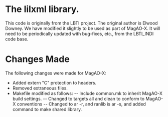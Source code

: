 # The lilxml library.

This code is originally from the LBTI project.  The original author is Elwood Downey.  We have modified it slightly to be used as part of MagAO-X.  It will need to be periodically updated with bug-fixes, etc., from the LBTI_INDI code base.

# Changes Made
The following changes were made for MagAO-X:
 - Added extern "C" protection to headers.
 - Removed extraneous files.
 - Makefile modified as follows:
   -- Include common.mk to inherit MagAO-X build settings.
   -- Changed to targets all and clean to conform to MagAO-X conventions
   -- Changed to ar -r, and ranlib is ar -s, and added command to make shared library.
